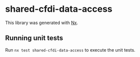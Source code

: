# shared-cfdi-data-access

This library was generated with [Nx](https://nx.dev).

## Running unit tests

Run `nx test shared-cfdi-data-access` to execute the unit tests.
